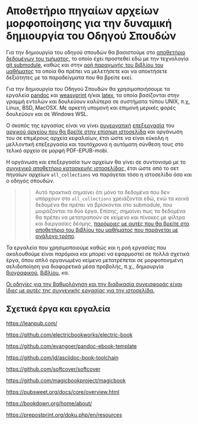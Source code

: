 # Αποθετήριο πηγαίων αρχείων μορφοποίησης για την δυναμική δημιουργία του Οδηγού Σπουδών

Για την δημιουργία του οδηγού σπουδών θα βασιστούμε στο [αποθετήριο δεδομένων του τμήματος](https://github.com/ioniodi/all_collections/), το οποίο έχει προστεθεί εδώ με την τεχνολογία [git submodule](https://github.blog/2016-02-01-working-with-submodules/), καθώς και στην [ροή παραγωγής του βιβλίου του μαθήματος](https://github.com/mibook/kallipos) τα οποία θα πρέπει να μελετήσετε και να αποκτήσετε δεξιότητες με τα παραδείγματα που θα βρείτε εκεί.

Για την δημιουργία του Οδηγού Σπουδών θα χρησιμοποιήσουμε τα εργαλεία [pandoc](http://pandoc.org/) και [weasyprint](http://weasyprint.org/) ή/και [latex](https://www.latex-project.org/), τα οποία βασίζονται στην γραμμή εντολών και δουλεύουν καλύτερα σε συστήματα τύπου UNIX, π.χ, Linux, BSD, MacOSX. Με αρκετή υπομονή και επιμονή μερικές φορές δουλεύουν και σε Windows WSL.

Ο σκοπός της εργασίας είναι να γίνει [συνεργατική](https://github.com/ioniodi/guide/issues) [επεξεργασία](https://github.com/ioniodi/guide/wiki) του [αρχικού αρχείου που θα βρείτε στην επίσημη ιστοσελίδα](https://di.ionio.gr/gr/students/student-prospectus/) και οργάνωση του σε επιμέρους αρχεία κεφαλαίων, έτσι ώστε να είναι εύκολη η μελλοντική επεξεργασία και ταυτόχρονα η αυτόματη σύνθεση τους στο τελικό αρχείο σε μορφή PDF-EPUB-mobi.

Η οργάνωση και επεξεργασία των αρχείων θα γίνει σε συντονισμό με το [συγγενικό αποθετήριο κατασκευής ιστοσελίδας](https://github.com/ioniodi/sitegr/), έτσι ώστε από το σετ πηγαίων αρχείων `all_collections` να παράγεται τόσο η ιστοσελίδα όσο και ο οδηγός σπουδών. 

>> Αυτό πρακτικά σημαίνει ότι μόνο τα δεδομένα που δεν υπάρχουν στο `all_collections` χρειάζονται εδώ, ενώ τα κοινά δεδομένα θα πρέπει να βρίσκονται στο submodule, που μοιράζονται τα δύο έργα. Επίσης, σημαίνει πως τα δεδομένα θα πρέπει να μετατραπούν σε κείμενο και πίνακες με φίλτρα και διεργασίες δέσμης, [παρόμοιες με αυτές που θα βρείτε στο αποθετήριο του βιβλίου του μαθήματος που παράγεται με ανάλογο τρόπο](https://github.com/mibook/kallipos).

Τα εργαλεία που χρησιμοποιούμε καθώς και η ροή εργασίας που ακολουθούμε είναι παρόμοια και μπορεί να εφαρμοστεί σε πολλά σχετικά έργα, όπου απλό οργανωμένο κείμενο μετατρέπεται σε μορφοποιημένη σελιδοποίηση για διαφορετικά μέσα προβολής, π.χ., δημιουργία [βιογραφικού](https://github.com/mrzool/cv-boilerplate), [βιβλίου](https://github.com/juh2/pandoc-project-boilerplate), κα.

[Οι οδηγίες για την βαθμολόγηση και την διαδικασία συνεισφοράς είναι ίδιες με αυτές της συγγενικής εργασίας για την ιστοσελίδα.](https://github.com/ioniodi/sitegr)

## Σχετικά έργα και εργαλεία

https://leanpub.com/

https://github.com/electricbookworks/electric-book

https://github.com/evangoer/pandoc-ebook-template

https://github.com/jd/asciidoc-book-toolchain

https://github.com/softcover/softcover

https://github.com/magicbookproject/magicbook

https://pubsweet.org/docs/core/overview.html

https://bookdown.org/home/about/

https://prepostprint.org/doku.php/en/resources
